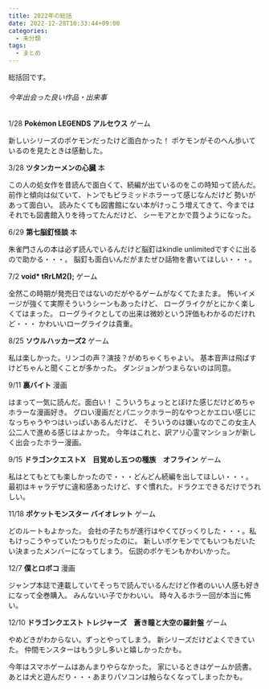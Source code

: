 ```yaml
---
title: 2022年の総括
date: 2022-12-28T10:33:44+09:00
categories:
  - 未分類
tags:
  - まとめ
---
```


総括回です。

###### 今年出会った良い作品・出来事

1/28 **Pokémon LEGENDS アルセウス** ゲーム

新しいシリーズのポケモンだったけど面白かった！
ポケモンがそのへん歩いているのを見たときは感動した。

3/28 **ツタンカーメンの心臓** 本

この人の処女作を昔読んで面白くて、続編が出ているのをこの時知って読んだ。
前作と傾向は似ていて、トンでもピラミッドホラーって感じなんだけど
勢いがあって面白い。
読みたくても図書館にない本がけっこう増えてきて、今まではそれでも図書館入りを待ってたんだけど、
シーモアとかで買うようになった。

6/29 **第七脳釘怪談** 本

朱雀門さんの本は必ず読んでいるんだけど脳釘はkindle unlimitedですぐに出るので助かる・・・。
脳釘も面白いんだがまたぜひ話物を書いてほしい・・・。

7/2 <b>void* tRrLM2();</b> ゲーム

全然この時期が発売日ではないのだがやるゲームがなくてたまたま。
怖いイメージが強くて実際そういうシーンもあったけど、
ローグライクがとにかく楽しくてはまった。
ローグライクとしての出来は微妙という評価もわかるのだけれど・・・
かわいいローグライクは貴重。

8/25 **ソウルハッカーズ2** ゲーム

私は楽しかった。リンゴの声？演技？がめちゃくちゃよい。
基本音声は飛ばすけどちゃんと聞くことが多かった。
ダンジョンがつまらないのは同意。

9/11 **裏バイト** 漫画

はまって一気に読んだ。面白い！
こういうちょっととぼけた感じだけどめちゃホラーな漫画好き。
グロい漫画だとパニックホラー的なやつとかエロい感じになっちゃうやつはいっぱいあるんだけど、
そういうのは嫌いなのでこの女主人公二人で進める感じはよかった。
今年はこれと、訳アリ心霊マンションが新しく出会ったホラー漫画。

9/15 **ドラゴンクエストX　目覚めし五つの種族　オフライン** ゲーム

私はとてもとても楽しかったので・・・どんどん続編を出してほしい・・・。
最初はキャラデザに違和感あったけど、すぐ慣れた。ドラクエできるだけでうれしい。

11/18 **ポケットモンスター バイオレット** ゲーム

どのルートもよかった。
会社の子たちが進行はやくてびっくりした・・・。私もけっこうやっていたつもりだったのに。
新しいポケモンでてもいつもだいたい決まったメンバーになってしまう。
伝説のポケモンもかわいかった。

12/7 **僕とロボコ** 漫画

ジャンプ本誌で連載していてそっちで読んでいるんだけど作者のいい人感も好きになって全巻購入。
みんないい子でかわいい。
時々入るホラー回が本当に怖い。

12/10 **ドラゴンクエスト トレジャーズ　蒼き瞳と大空の羅針盤** ゲーム

やめどきがわからない。ずっとやってしまう。
新シリーズだけどよくできていた。
仲間モンスターはもう少し多いと嬉しかったかも。

今年はスマホゲームはあんまりやらなかった。
家にいるときはゲームか読書。
あとは犬と遊んだり・・・あまりパソコンは触らなくなってしまったかも。

